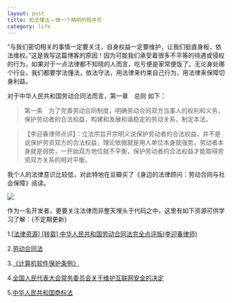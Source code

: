 ```yaml
---
layout: post
title: 知法懂法——做一个精明的程序员
category: life
---
```


“与我们密切相关的事情一定要关注，自身权益一定要维护，让我们挺直身板，依法维权。”这是我写这篇博客的原因！因为可能我们承受着很多不平等的待遇或侵权的行为，如果对于一点法律都不知晓的人而言，吃亏便是家常便饭了。无论身处哪个行业，我们都要学法懂法，依法守法，用法律来约束自己行为，用法律来保障切身利益。

对于中华人民共和国劳动合同法而言，第一章　总则 如下：
    
>第一条　为了完善劳动合同制度，明确劳动合同双方当事人的权利和义务，保护劳动者的合法权益，构建和发展和谐稳定的劳动关系，制定本法。 

>【李迎春律师点评】：立法宗旨开宗明义说保护劳动者的合法权益，并不是说保护劳资双方的合法权益，理论依据就是用人单位本身就强势，劳动者本身就是弱势，一开始双方地位就不平衡，保护劳动者的合法权益才能取得劳资双方关系的相对平衡。 

我个人的法律意识比较低，对此特地在豆瓣买了《身边的法律顾问：劳动合同与社会保障》阅读。

![](http://www.lawschooldojo.com/wp-content/uploads/2013/04/Law-School-Dojo-1-2-3-Play-Smart-Build-Muscles-Win-Big.jpg)

作为一名开发者，更要关注法律而非整天埋头于代码之中，这里有如下资源可供学习了解：{不定期更新}

1.[[法律资源] [转载] 中华人民共和国劳动合同法完全点评版(李迎春律师)](http://coderright.group.iteye.com/group/topic/9942)

2.[劳动合同法](http://www.ldht.org/index.html)

3.[《计算机软件保护条例》](http://www.tencent.com/zh-cn/le/detail.shtml?id=le_005)

4.[全国人民代表大会常务委员会关于维护互联网安全的决定](http://www.tencent.com/zh-cn/le/detail.shtml?id=le_003)

5.[中华人民共和国商标法](http://www.tencent.com/zh-cn/le/detail.shtml?id=le_002)

